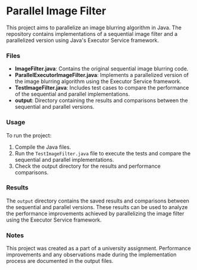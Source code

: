 # Parallel Image Filter

This project aims to parallelize an image blurring algorithm in Java. The repository contains implementations of a sequential image filter and a parallelized version using Java's Executor Service framework.

### Files
- **ImageFilter.java**: Contains the original sequential image blurring code.
- **ParallelExecutorImageFilter.java**: Implements a parallelized version of the image blurring algorithm using the Executor Service framework.
- **TestImageFilter.java**: Includes test cases to compare the performance of the sequential and parallel implementations.
- **output**: Directory containing the results and comparisons between the sequential and parallel versions.

### Usage

To run the project:
1. Compile the Java files.
2. Run the `TestImageFilter.java` file to execute the tests and compare the sequential and parallel implementations.
3. Check the output directory for the results and performance comparisons.

### Results
The `output` directory contains the saved results and comparisons between the sequential and parallel versions. These results can be used to analyze the performance improvements achieved by parallelizing the image filter using the Executor Service framework.

### Notes
This project was created as a part of a university assignment.
Performance improvements and any observations made during the implementation process are documented in the output files.
